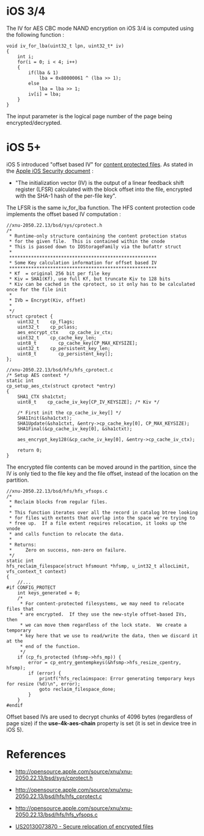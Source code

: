 # iOS 3/4 #

The IV for AES CBC mode NAND encryption on iOS 3/4 is computed using the following function :

```
void iv_for_lba(uint32_t lpn, uint32_t* iv)
{
    int i;
    for(i = 0; i < 4; i++)
    {
        if(lba & 1)
            lba = 0x80000061 ^ (lba >> 1);
        else
            lba = lba >> 1;
        iv[i] = lba;
    }
}
```

The input parameter is the logical page number of the page being encrypted/decrypted.

# iOS 5+ #

iOS 5 introduced "offset based IV" for [content protected files](HFSContentProtection.md). As stated in the [Apple iOS Security document](http://images.apple.com/iphone/business/docs/iOS_Security_Oct12.pdf) :

  * "The initialization vector (IV) is the output of a linear feedback shift register (LFSR) calculated with the block offset into the file, encrypted with the SHA-1 hash of the per-file key".

The LFSR is the same iv\_for\_lba function. The HFS content protection code implements the offset based IV computation :

```
//xnu-2050.22.13/bsd/sys/cprotect.h
/* 
 * Runtime-only structure containing the content protection status 
 * for the given file.  This is contained within the cnode 
 * This is passed down to IOStorageFamily via the bufattr struct
 *
 ******************************************************
 * Some Key calculation information for offset based IV
 ******************************************************
 * Kf  = original 256 bit per file key
 * Kiv = SHA1(Kf), use full Kf, but truncate Kiv to 128 bits
 * Kiv can be cached in the cprotect, so it only has to be calculated once for the file init
 *
 * IVb = Encrypt(Kiv, offset)
 *
 */
struct cprotect {
    uint32_t    cp_flags;
    uint32_t    cp_pclass;
    aes_encrypt_ctx    cp_cache_iv_ctx;
    uint32_t    cp_cache_key_len;
    uint8_t        cp_cache_key[CP_MAX_KEYSIZE];
    uint32_t    cp_persistent_key_len;
    uint8_t        cp_persistent_key[];
};

//xnu-2050.22.13/bsd/hfs/hfs_cprotect.c
/* Setup AES context */
static int
cp_setup_aes_ctx(struct cprotect *entry)
{
    SHA1_CTX sha1ctxt;
    uint8_t    cp_cache_iv_key[CP_IV_KEYSIZE]; /* Kiv */
    
    /* First init the cp_cache_iv_key[] */
    SHA1Init(&sha1ctxt);
    SHA1Update(&sha1ctxt, &entry->cp_cache_key[0], CP_MAX_KEYSIZE);
    SHA1Final(&cp_cache_iv_key[0], &sha1ctxt);
    
    aes_encrypt_key128(&cp_cache_iv_key[0], &entry->cp_cache_iv_ctx);

    return 0;
}
```

The encrypted file contents can be moved around in the partition, since the IV is only tied to the file key and the file offset, instead of the location on the partition.

```
//xnu-2050.22.13/bsd/hfs/hfs_vfsops.c
/* 
 * Reclaim blocks from regular files.
 *
 * This function iterates over all the record in catalog btree looking 
 * for files with extents that overlap into the space we're trying to 
 * free up.  If a file extent requires relocation, it looks up the vnode 
 * and calls function to relocate the data.
 *
 * Returns:
 *     Zero on success, non-zero on failure. 
 */
static int 
hfs_reclaim_filespace(struct hfsmount *hfsmp, u_int32_t allocLimit, vfs_context_t context) 
{
    //...
#if CONFIG_PROTECT
    int keys_generated = 0;
    /*
     * For content-protected filesystems, we may need to relocate files that
     * are encrypted.  If they use the new-style offset-based IVs, then
     * we can move them regardless of the lock state.  We create a temporary
     * key here that we use to read/write the data, then we discard it at the
     * end of the function.
     */
    if (cp_fs_protected (hfsmp->hfs_mp)) {
        error = cp_entry_gentempkeys(&hfsmp->hfs_resize_cpentry, hfsmp);
        if (error) {
            printf("hfs_reclaimspace: Error generating temporary keys for resize (%d)\n", error);
            goto reclaim_filespace_done;
        }
    }
#endif
```

Offset based IVs are used to decrypt chunks of 4096 bytes (regardless of page size) if the **use-4k-aes-chain** property is set (it is set in device tree in iOS 5).


# References #

  * http://opensource.apple.com/source/xnu/xnu-2050.22.13/bsd/sys/cprotect.h
  * http://opensource.apple.com/source/xnu/xnu-2050.22.13/bsd/hfs/hfs_cprotect.c
  * http://opensource.apple.com/source/xnu/xnu-2050.22.13/bsd/hfs/hfs_vfsops.c

  * [US20130073870 - Secure relocation of encrypted files](https://www.google.com/patents/US20130073870)